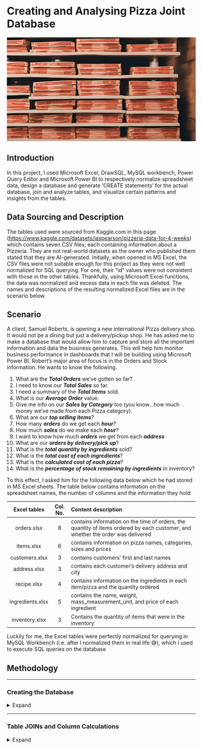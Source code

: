 # Creating and Analysing Pizza Joint Database
![](pizzaBoxes.png)

## Introduction
In this project, I used Microsoft Excel, DrawSQL, MySQL workbench, Power Query Editor and Microsoft Power BI to respectively normalize spreadsheet data, design a database and generate ‘CREATE statements’ for the actual database, join and analyze tables, and visualize certain patterns and insights from the tables.

## Data Sourcing and Description
The tables used were sourced from Kaggle.com in this page (https://www.kaggle.com/datasets/jaspearson/pizzeria-data-for-4-weeks) which contains seven CSV files; each containing information about a Pizzeria. They are not real-world datasets as the owner who published them stated that they are AI-generated. Initially, when opened in MS Excel, the CSV files were not suitable enough for this project as they were not well normalized for SQL querying. For one, their “id” values were not consistent with those in the other tables. Thankfully, using Microsoft Excel functions, the data was normalized and excess data in each file was deleted. The names and descriptions of the resulting normalized Excel files are in the scenario below.

## Scenario
A client, Samuel Roberts, is opening a new international Pizza delivery shop. It would not be a dining but just a delivery/pickup shop. He has asked me to make a database that would allow him to capture and store all the important information and data the business generates. This will help him monitor business performance in dashboards that I will be building using Microsoft Power BI. Robert’s major area of focus is in the Orders and Stock information. He wants to know the following.
1.	What are the ***Total Orders*** we’ve gotten so far?
2.	I need to know our ***Total Sales*** so far.
3.	I need a summary of the ***Total Items*** sold.
4.	What is our ***Average Order*** value.
5.	Give me info on our ***Sales by Category*** too (you know…how much money we’ve made from each Pizza category).
6.	What are our ***top selling items***?
7.	How many ***orders*** do we get each ***hour***?
8.	How much ***sales*** do we make each ***hour***?
9.	I want to know how much ***orders*** we get from each ***address***
10.	What are our ***orders by delivery/pick up***?
11.	What is the ***total quantity by ingredients*** sold?
12.	What is the ***total cost of each ingredients***?
13.	What is the ***calculated cost of each pizza***?
14.	What is the ***percentage of stock remaining by ingredients*** in inventory?

To this effect, I asked him for the following data below which he had stored in MS Excel sheets. The table below contains information on the spreadsheet names, the number of columns and the information they hold:

Excel tables | Col. No. | Content description
:-------------:|:------:|:----------------------------------
orders.xlsx | 8 | contains information on the time of orders, the quantity of items ordered by each customer, and whether the order was delivered
items.xlsx | 6 | contains information on pizza names, categories, sizes and prices
customers.xlsx | 3 | contains customers’ first and last names
address.xlsx | 3 | contains each customer’s delivery address and city
recipe.xlsx | 4 | contains information on the ingredients in each item/pizza and the quantity ordered
ingredients.xlsx | 5 | contains the name, weight, mass_measurement_unit, and price of each ingredient
inventory.xlsx | 3 | Contains the quantity of items that were in the inventory

Luckily for me, the Excel tables were perfectly normalized for querying in MySQL Workbench (i.e. after I normalized them in real life 😅), which I used to execute SQL queries on the database

## Methodology

---

### Creating the Database
<details>
  <summary>Expand</summary>

I used the DrawSQL app to design the database and generate the Data Definition Language (DDL) to be run in MySQL workbench. The database was saved as “pizzeria”.

![](database_diagram.png)

[View the database design from its source](https://drawsql.app/teams/eniifeoluwa/diagrams/pizza-db)

[View the DDL used to CREATE the database](DDL_for_Pizzeria.sql)
</details>

---

### Table JOINs and Column Calculations
<details>
  <summary>Expand</summary>

For the first Power Bi dashboard where I need to visualize the following below:
-	Total orders
-	Total sales
-	Total items
-	Average order value
-	Sales by Category
-	Top selling items
-	Orders by hour
-	Sales by hour
-	Order by address
-	Orders by delivery/pick up

I wrote the SQL query below in which I used table Aliases ‘o.’, ‘i.’ and ‘a.’ to represent the ***orders***, ***items*** and ***address*** tables respectively so that I can select the necessary columns from each of them and JOIN them to form the table I will be using for the first visualization

**The following, SQL query and resulting table are as follows:**

```SQL
USE Pizzeria;
SELECT
o.order_id,
i.item_price,
o.quantity,
i.item_cat,
i.item_name,
o.created_at,
a.delivery_address1,
a.delivery_city,
o.delivery
FROM orders o
LEFT JOIN items i ON o.item_id = i.item_id
LEFT JOIN address a ON o.add_id = a.add_id
```
![](query_and_table1.png)

---

For the second Power BI dashboard, I would be creating a new table that would make it easier to calculate how much of the inventory the Pizza shop has used, and then identify how much of the ingredients in the inventory needs reordering. But since the inventory table only has information on the different items, I would need to JOIN the items and ingredients tables with it so that I can calculate the total ingredients in the inventory by knowing how much of an ingredient is in an item. This would mean calculating how much each type of pizza/item costs to make based on the cost of the ingredients. I will therefore need a query to reveal the following:

1.	Total quantity by ingredient
2.	Total cost of ingredients
3.	Calculated cost of pizza
4.	Percentage stock remaining by ingredient

Firstly, to get the ***Total quantity by ingredient***, I needed to know how many orders there are, and then multiply the number of orders for each item by the quantity of each ingredient in each recipe ordered.

```SQL
SELECT
o.item_id,
i.sku,
i.item_name,
r.ing_id,
ing.ing_name,
r.quantity AS recipe_quantity,
SUM(o.quantity) AS order_quantity,
ing.ing_weight,
ing.ing_price
FROM orders o
LEFT JOIN items i ON o.item_id = i.item_id
LEFT JOIN recipe r ON i.sku = r.recipe_id
LEFT JOIN ingredients ing ON ing.ing_id = r.ing_id
GROUP BY 
o.item_id, 
i.sku, 
i.item_name, 
r.ing_id,
r.quantity,
ing.ing_name,
ing.ing_weight,
ing.ing_price
```

-	The “r.quantity AS recipe_quantity,” line in the query above returns the quantity of each ingredient in each recipe that has been ordered
-	The “SUM(o.quantity) AS order_quantity,” line in the query above returns the quantity of each recipe ordered

From this result, the next thing to do would be to calculate the total cost of ingredients ordered or used so far. To do this I would need to get the unit cost for each ingredient through the ingredient weight and price already in the table above. However, the summed order_quantity in the orders table will hinder this because is already an aggregated field (SUM (o.quantity) as order_quantity), so it cannot be used in the same select statement. The solution is to use sub_queries (a select statement in a select statement) and save it as “s1”
``` SQL
SELECT* FROM (SELECT
o.item_id,
i.sku,
i.item_name,
r.ing_id,
ing.ing_name,
r.quantity AS recipe_quantity,
SUM(o.quantity) AS order_quantity,
ing.ing_weight,
ing.ing_price
FROM orders o
LEFT JOIN items i ON o.item_id = i.item_id
LEFT JOIN recipe r ON i.sku = r.recipe_id
LEFT JOIN ingredients ing ON ing.ing_id = r.ing_id
GROUP BY 
o.item_id, 
i.sku, 
i.item_name, 
r.ing_id,
r.quantity,
ing.ing_name,
ing.ing_weight,
ing.ing_price) AS s1;
```
s1 returns the same table so now I can query s1 to calculate the total cost of ingredients ordered or used so far by calculating the unit cost for each ingredient through the ingredient weight and price.
```SQL
SELECT 
s1.item_name,
s1.ing_id,
s1.ing_name,
s1.ing_weight,
s1.ing_price,
s1.order_quantity,
s1.recipe_quantity,
s1.order_quantity * s1.recipe_quantity AS ordered_weight,
s1.ing_price / s1.ing_weight AS unit_cost,
(s1.order_quantity * s1.recipe_quantity) * (s1.ing_price / s1.ing_weight) as ingredient_cost
FROM (SELECT
o.item_id,
i.sku,
i.item_name,
r.ing_id,
ing.ing_name,
r.quantity AS recipe_quantity,
SUM(o.quantity) AS order_quantity,
ing.ing_weight,
ing.ing_price
FROM orders o
LEFT JOIN items i ON o.item_id = i.item_id
LEFT JOIN recipe r ON i.sku = r.recipe_id
LEFT JOIN ingredients ing ON ing.ing_id = r.ing_id
GROUP BY 
o.item_id, 
i.sku, 
i.item_name, 
r.ing_id,
r.quantity,
ing.ing_name,
ing.ing_weight,
ing.ing_price) AS s1
```
s1.order_quantity * s1.recipe_quantity AS ordered_weight,  >>> returns the multiplication of the quantity of items ordered by the quantity of ingredients in each item.
s1.ing_price / s1.ing_weight AS unit_cost >>> returns the unit cost of each ingredient
(s1.order_quantity * s1.recipe_quantity) * (s1.ing_price / s1.ing_weight) as ingredient_cost >>> returns the total cost of each ingredient used so far
By this, I have been able to calculate, not only the Total Quantity by ingredients ordered, and the unit cost of each ingredient, but also the calculated cost of making each variety of Pizza by their ingredient quantity.
But I still need to get the percentage stock remaining by ingredient in the inventory, and also the list of ingredients to re-order based on the remaining ingredients in the inventory. To do this, I made an entire view from the previous table using “CREATE VIEW” statement, saving the view as stock2 as seen in the query below:
```SQL
CREATE VIEW stock2 AS SELECT 
s1.item_name,
s1.ing_id,
s1.ing_name,
s1.ing_weight,
s1.ing_price,
s1.order_quantity,
s1.recipe_quantity,
s1.order_quantity * s1.recipe_quantity AS ordered_weight,
s1.ing_price / s1.ing_weight AS unit_cost,
(s1.order_quantity * s1.recipe_quantity) * (s1.ing_price / s1.ing_weight) as ingredient_cost
FROM (SELECT
o.item_id,
i.sku,
i.item_name,
r.ing_id,
ing.ing_name,
r.quantity AS recipe_quantity,
SUM(o.quantity) AS order_quantity,
ing.ing_weight,
ing.ing_price
FROM orders o
LEFT JOIN items i ON o.item_id = i.item_id
LEFT JOIN recipe r ON i.sku = r.recipe_id
LEFT JOIN ingredients ing ON ing.ing_id = r.ing_id
GROUP BY 
o.item_id, 
i.sku, 
i.item_name, 
r.ing_id,
r.quantity,
ing.ing_name,
ing.ing_weight,
ing.ing_price) AS s1
```
With this view, I would be calculating the following:
-	The total weight ordered
-	The amount of ingredients in the Inventory
-	The amount remaining per ingredient in the inventory

Ordered weight
To get the total weight of ingredients ordered, I used this query:
```SQL
SELECT
ing_name,
SUM(ordered_weight) AS ordered_weight 
FROM stock2 
GROUP BY ing_name
```
The output above shows the total weight of ingredients in the inventory that have been used/ordered
Amount of ingredients in the Inventory
To calculate the amount of ingredients in the inventory I had to convert the query above to a sub-query AS ‘s2’ and then JOIN the ingredients and inventory tables to it:
```SQL
SELECT * FROM (SELECT
ing_id,
ing_name,
SUM(ordered_weight) AS ordered_weight
FROM
stock2 GROUP BY ing_name, ing_id) AS s2
LEFT JOIN inventory inv ON inv.item_id = s2.ing_id
LEFT JOIN  ingredients ing ON ing.ing_id = s2.ing_id
```
Finally, I wrote the query below to calculate the total weight of ingredients in the inventory and subtract the ordered ingredient weight from it to get the remaining weight in the inventory
```SQL
SELECT 
s2.ing_name,
s2.ordered_weight,
ing.ing_weight,
inv.quantity,
(ing.ing_weight*inv.quantity) AS total_inv_weight,
(ing.ing_weight*inv.quantity) - s2.ordered_weight as remaining_weight
FROM (SELECT
ing_id,
ing_name,
SUM(ordered_weight) AS ordered_weight
FROM
stock2 GROUP BY ing_name, ing_id) AS s2
LEFT JOIN inventory inv ON inv.item_id = s2.ing_id
LEFT JOIN  ingredients ing ON ing.ing_id = s2.ing_id
```
- (ing.ing_weight * inv.quantity) AS total_inv_weight, >>> returns the total weight of ingredients in the inventory
- (ing.ing_weight * inv.quantity) - s2.ordered_weight as remaining_weight >>> subtracts the ordered ingredients’ weight from the total ingredient weight in the inventory to get what is left in the inventory.
